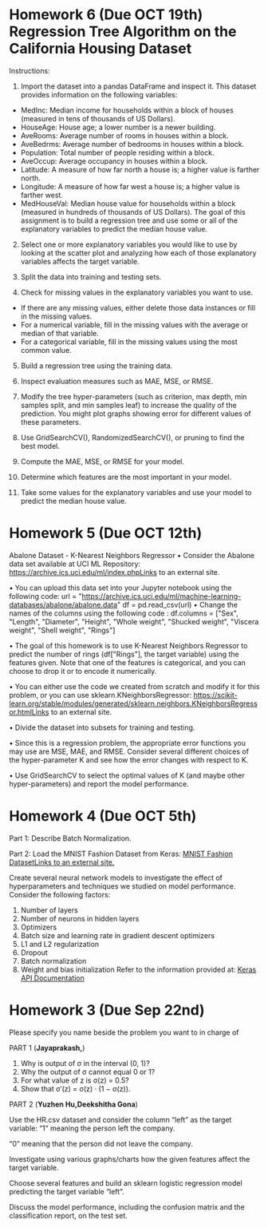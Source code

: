 
# Homework 6 (Due OCT 19th) Regression Tree Algorithm on the California Housing Dataset
Instructions:

1. Import the dataset into a pandas DataFrame and inspect it.
This dataset provides information on the following variables:

* MedInc: Median income for households within a block of houses (measured in tens of thousands of US Dollars).
* HouseAge: House age; a lower number is a newer building.
* AveRooms: Average number of rooms in houses within a block.
* AveBedrms: Average number of bedrooms in houses within a block.
* Population: Total number of people residing within a block.
* AveOccup: Average occupancy in houses within a block.
* Latitude: A measure of how far north a house is; a higher value is farther north.
* Longitude: A measure of how far west a house is; a higher value is farther west.
* MedHouseVal: Median house value for households within a block (measured in hundreds of thousands of US Dollars).
  The goal of this assignment is to build a regression tree and use some or all of the explanatory variables to predict the median house value.

2. Select one or more explanatory variables you would like to use by looking at the scatter plot and analyzing how each of those explanatory variables affects the target variable.

3. Split the data into training and testing sets.

4. Check for missing values in the explanatory variables you want to use.

* If there are any missing values, either delete those data instances or fill in the missing values.
* For a numerical variable, fill in the missing values with the average or median of that variable.
* For a categorical variable, fill in the missing values using the most common value.
5. Build a regression tree using the training data.

6. Inspect evaluation measures such as MAE, MSE, or RMSE.

7. Modify the tree hyper-parameters (such as criterion, max depth, min samples split, and min samples leaf) to increase the quality of the prediction. You might plot graphs showing error for different values of these parameters.

8. Use GridSearchCV(), RandomizedSearchCV(), or pruning to find the best model.

9. Compute the MAE, MSE, or RMSE for your model.

10. Determine which features are the most important in your model.

11. Take some values for the explanatory variables and use your model to predict the median house value.




















# Homework 5 (Due OCT 12th)

Abalone Dataset - K-Nearest Neighbors Regressor
• Consider the Abalone data set available at UCI ML Repository:
https://archive.ics.uci.edu/ml/index.phpLinks to an external site.

• You can upload this data set into your Jupyter notebook using the following code:
   url = "https://archive.ics.uci.edu/ml/machine-learning-databases/abalone/abalone.data"
   df = pd.read_csv(url)
• Change the names of the columns using the following code :
   df.columns = ["Sex", "Length", "Diameter", "Height", "Whole weight", "Shucked weight", "Viscera weight", "Shell weight", "Rings"]

• The goal of this homework is to use K-Nearest Neighbors Regressor to predict the number of rings (df["Rings"], the target variable) using the features given. Note that one of the features is categorical, and you can choose to drop it or to encode it numerically.

• You can either use the code we created from scratch and modify it for this problem, or you can use sklearn.KNeighborsRegressor:
https://scikit-learn.org/stable/modules/generated/sklearn.neighbors.KNeighborsRegressor.htmlLinks to an external site.

• Divide the dataset into subsets for training and testing.

• Since this is a regression problem, the appropriate error functions you may use are MSE, MAE, and RMSE. Consider several different choices of the hyper-parameter K and see how the error changes with respect to K.

• Use GridSearchCV to select the optimal values of K (and maybe other hyper-parameters) and report the model performance.




# Homework 4 (Due OCT 5th)

Part 1:
Describe Batch Normalization.

Part 2:
Load the MNIST Fashion Dataset from Keras:
[MNIST Fashion DatasetLinks to an external site.](https://keras.io/api/datasets/fashion_mnist/)

Create several neural network models to investigate the effect of hyperparameters and techniques we studied on model performance. Consider the following factors:

1. Number of layers
2. Number of neurons in hidden layers
3. Optimizers
4. Batch size and learning rate in gradient descent optimizers
5. L1 and L2 regularization
6. Dropout
7. Batch normalization
8. Weight and bias initialization
Refer to the information provided at:
[Keras API Documentation](https://keras.io/api/)




# Homework 3 (Due Sep 22nd)
Please specify you name beside the problem you want to in charge of 

PART 1 (**Jayaprakash,**)

   1. Why is output of σ in the interval (0, 1)?
   2. Why the output of σ cannot equal 0 or 1?
   3. For what value of z is σ(z) = 0.5?
   4. Show that σ′(z) = σ(z) · (1 − σ(z)).

PART 2 (**Yuzhen Hu,Deekshitha Gona**)

Use the HR.csv dataset and consider the column “left” as the target variable:
“1” meaning the person left the company.

“0” meaning that the person did not leave the company.

Investigate using various graphs/charts how the given features affect the target variable.

Choose several features and build an sklearn logistic regression model predicting the target variable “left”.

Discuss the model performance, including the confusion matrix and the classification report, on the test set.


